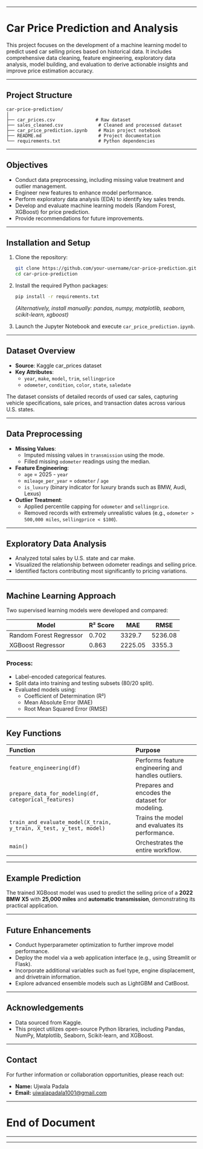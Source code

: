 
---

# Car Price Prediction and Analysis

This project focuses on the development of a machine learning model to predict used car selling prices based on historical data. It includes comprehensive data cleaning, feature engineering, exploratory data analysis, model building, and evaluation to derive actionable insights and improve price estimation accuracy.

---

## Project Structure

```
car-price-prediction/
│
├── car_prices.csv               # Raw dataset
├── sales_cleaned.csv             # Cleaned and processed dataset
├── car_price_prediction.ipynb    # Main project notebook
├── README.md                     # Project documentation
└── requirements.txt              # Python dependencies
```

---

## Objectives

- Conduct data preprocessing, including missing value treatment and outlier management.
- Engineer new features to enhance model performance.
- Perform exploratory data analysis (EDA) to identify key sales trends.
- Develop and evaluate machine learning models (Random Forest, XGBoost) for price prediction.
- Provide recommendations for future improvements.

---

## Installation and Setup

1. Clone the repository:
   ```bash
   git clone https://github.com/your-username/car-price-prediction.git
   cd car-price-prediction
   ```

2. Install the required Python packages:
   ```bash
   pip install -r requirements.txt
   ```
   *(Alternatively, install manually: pandas, numpy, matplotlib, seaborn, scikit-learn, xgboost)*

3. Launch the Jupyter Notebook and execute `car_price_prediction.ipynb`.

---

## Dataset Overview

- **Source**: Kaggle car_prices dataset
- **Key Attributes**:
  - `year`, `make`, `model`, `trim`, `sellingprice`
  - `odometer`, `condition`, `color`, `state`, `saledate`
  
The dataset consists of detailed records of used car sales, capturing vehicle specifications, sale prices, and transaction dates across various U.S. states.

---

## Data Preprocessing

- **Missing Values**:
  - Imputed missing values in `transmission` using the mode.
  - Filled missing `odometer` readings using the median.
- **Feature Engineering**:
  - `age` = 2025 - `year`
  - `mileage_per_year` = `odometer` / `age`
  - `is_luxury` (binary indicator for luxury brands such as BMW, Audi, Lexus)
- **Outlier Treatment**:
  - Applied percentile capping for `odometer` and `sellingprice`.
  - Removed records with extremely unrealistic values (e.g., `odometer > 500,000 miles`, `sellingprice < $100`).

---

## Exploratory Data Analysis

- Analyzed total sales by U.S. state and car make.
- Visualized the relationship between odometer readings and selling price.
- Identified factors contributing most significantly to pricing variations.

---

## Machine Learning Approach

Two supervised learning models were developed and compared:

| Model              | R² Score | MAE  | RMSE |
|--------------------|----------|------|------|
| Random Forest Regressor | 0.702 | 3329.7  | 5236.08  |
| XGBoost Regressor       | 0.863 | 2225.05  | 3355.3  |

### Process:
- Label-encoded categorical features.
- Split data into training and testing subsets (80/20 split).
- Evaluated models using:
  - Coefficient of Determination (R²)
  - Mean Absolute Error (MAE)
  - Root Mean Squared Error (RMSE)

---

## Key Functions

| Function | Purpose |
|:---|:---|
| `feature_engineering(df)` | Performs feature engineering and handles outliers. |
| `prepare_data_for_modeling(df, categorical_features)` | Prepares and encodes the dataset for modeling. |
| `train_and_evaluate_model(X_train, y_train, X_test, y_test, model)` | Trains the model and evaluates its performance. |
| `main()` | Orchestrates the entire workflow. |

---

## Example Prediction

The trained XGBoost model was used to predict the selling price of a **2022 BMW X5** with **25,000 miles** and **automatic transmission**, demonstrating its practical application.

---

## Future Enhancements

- Conduct hyperparameter optimization to further improve model performance.
- Deploy the model via a web application interface (e.g., using Streamlit or Flask).
- Incorporate additional variables such as fuel type, engine displacement, and drivetrain information.
- Explore advanced ensemble models such as LightGBM and CatBoost.

---

## Acknowledgements

- Data sourced from Kaggle.
- This project utilizes open-source Python libraries, including Pandas, NumPy, Matplotlib, Seaborn, Scikit-learn, and XGBoost.

---

## Contact

For further information or collaboration opportunities, please reach out:

- **Name:** Ujwala Padala  
- **Email:** ujwalapadala1001@gmail.com    

---

# End of Document

---

---


